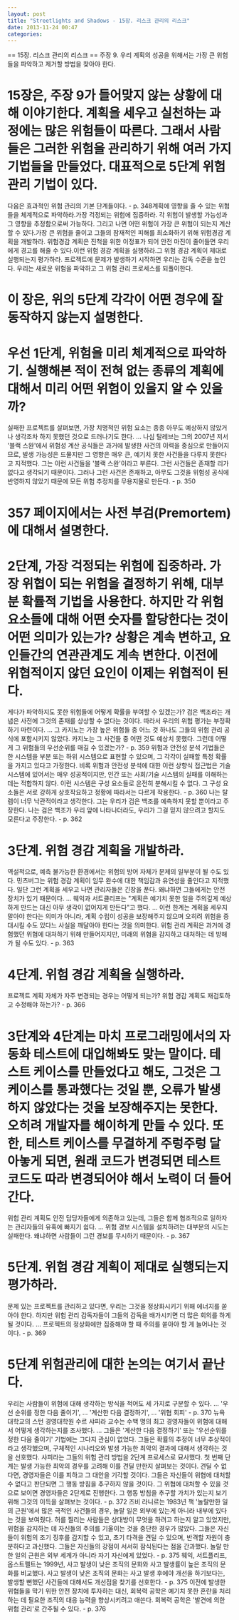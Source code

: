 ```yaml
---
layout: post
title: "Streetlights and Shadows - 15장. 리스크 관리의 리스크"
date: 2013-11-24 00:47
categories: 
---
```


== 15장. 리스크 관리의 리스크 ==
주장 9. 우리 계획의 성공을 위해서는 가장 큰 위험들을 파악하고 제거할 방법을 찾아야 한다.
# 15장은, 주장 9가 들어맞지 않는 상황에 대해 이야기한다. 계획을 세우고 실천하는 과정에는 많은 위험들이 따른다. 그래서 사람들은 그러한 위험을 관리하기 위해 여러 가지 기법들을 만들었다. 대표적으로 5단계 위험 관리 기법이 있다.
다음은 효과적인 위험 관리의 기본 단계들이다. - p. 348계획에 영향을 줄 수 있는 위험들을 체계적으로 파악하라.가장 걱정되는 위험에 집중하라. 각 위험이 발생할 가능성과 그 영향을 추정함으로써 가능하다. 그리고 나면 어떤 위험이 가장 큰 위험이 되는지 계산할 수 있다.가장 큰 위험을 줄이고 그들의 잠재적인 피해를 최소화하기 위해 위험경감 계획을 개발하라. 위험경감 계획은 진척을 위한 이정표가 되어 안전 마진이 줄어들면 우리에게 경고를 해줄 수 있다.이런 위험 경감 계획을 실행하라.그 위험 경감 계획이 제대로 실행되는지 평가하라. 프로젝트에 문제가 발생하기 시작하면 우리는 감독 수준을 높인다. 우리는 새로운 위험을 파악하고 그 위험 관리 프로세스를 되풀이한다.
# 이 장은, 위의 5단계 각각이 어떤 경우에 잘 동작하지 않는지 설명한다.
# 우선 1단계, 위험을 미리 체계적으로 파악하기. 실행해본 적이 전혀 없는 종류의 계획에 대해서 미리 어떤 위험이 있을지 알 수 있을까?
실패한 프로젝트를 살펴보면, 가장 치명적인 위험 요소는 종종 아무도 예상하지 않았거나 생각조차 하지 못했던 것으로 드러나기도 한다. ... 나심 탈레브는 그의 2007년 저서 '블랙 스완'에서 위험성 계산 공식들은 과거에 발생한 사건의 이력을 중심으로 만들어지므로, 발생 가능성은 드물지만 그 영향은 매우 큰, 예기치 못한 사건들을 다루지 못한다고 지적했다. 그는 이런 사건들을 '블랙 스완'이라고 부른다. 그런 사건들은 존재할 리가 없다고 생각되기 때문이다. 그러나 그런 사건은 존재하고, 아무도 그것을 위험성 공식에 반영하지 않았기 때문에 모든 위험 추정치를 무용지물로 만든다. - p. 350
# 357 페이지에서는 사전 부검(Premortem)에 대해서 설명한다.
# 2단계, 가장 걱정되는 위험에 집중하라. 가장 위협이 되는 위험을 결정하기 위해, 대부분 확률적 기법을 사용한다. 하지만 각 위험 요소들에 대해 어떤 숫자를 할당한다는 것이 어떤 의미가 있는가? 상황은 계속 변하고, 요인들간의 연관관계도 계속 변한다. 이전에 위협적이지 않던 요인이 이제는 위협적이 된다. 
게다가 파악하지도 못한 위험들에 어떻게 확률을 부여할 수 있겠는가? 검은 백조라는 개념은 사전에 그것의 존재를 상상할 수 없다는 것이다. 따라서 우리의 위험 평가는 부정확하기 마련이다. ... 그 카지노는 가장 높은 위험들 중 어느 것 하나도 그들의 위험 관리 공식에 포함시키지 않았다. 카지노는 그 사건들 중 어떤 것도 예상치 못했다. 그런데 어떻게 그 위험들의 우선순위를 매길 수 있겠는가? - p. 359
위험과 안전성 분석 기법들은 한 시스템을 부분 또는 하위 시스템으로 표현할 수 있으며, 그 각각이 실패할 특정 확률을 가지고 있다고 가정한다. 비록 위험과 안전성 분석에 대한 이런 상향식 접근법은 기술 시스템에 있어서는 매우 성공적이지만, 인간 또는 사회/기술 시스템의 실패를 이해하는 데는 적합하지 않다. 이런 시스템은 구성 요소들로 온전히 분해시킬 수 없다. 그 구성 요소들은 서로 강하게 상호작요하고 정황에 따라서는 다르게 작용한다. - p. 360
나는 탈렙이 너무 낙관적이라고 생각한다. 그는 우리가 검은 백조를 예측하지 못할 뿐이라고 주장한다. 나는 검은 백조가 우리 앞에 나타나더라도, 우리가 그걸 믿지 않으려고 할지도 모른다고 주장한다. - p. 362
# 3단계. 위험 경감 계획을 개발하라. 
역설적으로, 예측 불가능한 환경에서는 위험의 방어 자체가 문제의 일부분이 될 수도 있다. 민츠버그는 위험 경감 계획이 임무 완수에 대한 책임감과 유연성을 줄인다고 지적했다. 일단 그런 계획을 세우고 나면 관리자들은 긴장을 푼다. 왜냐하면 그들에게는 안전 장치가 있기 때문이다. ... 웨익과 서트클리프는 "계획은 예기치 못한 일을 주의깊게 예상하게 만드는 대신 아무 생각이 없어지게 만든다"고 했다. ... 이런 한계는 계획을 세우지 말아야 한다는 의미가 아니라, 계획 수립이 성공을 보장해주지 않으며 오히려 위험을 증대시킬 수도 있다느 사실을 깨달아야 한다는 것을 의미한다. 위험 관리 계획은 과거에 경험했던 위협에 대처하기 위해 만들어지지만, 미래의 위협을 감지하고 대처하는 데 방해가 될 수도 있다. - p. 363
# 4단계. 위험 경감 계획을 실행하라.
프로젝트 계획 자체가 자주 변경되는 경우는 어떻게 되는가? 위험 경감 계획도 재검토하고 수정해야 하는가? - p. 366
# 3단계와 4단계는 마치 프로그래밍에서의 자동화 테스트에 대입해봐도 맞는 말이다. 테스트 케이스를 만들었다고 해도, 그것은 그 케이스를 통과했다는 것일 뿐, 오류가 발생하지 않았다는 것을 보장해주지는 못한다. 오히려 개발자를 해이하게 만들 수 있다. 또한, 테스트 케이스를 무결하게 주렁주렁 달아놓게 되면, 원래 코드가 변경되면 테스트 코드도 따라 변경되어야 해서 노력이 더 들어간다.
위험 관리 계획도 안전 담당자들에게 의존하고 있는데, 그들은 함께 협조적으로 일하자는 관리자들의 유혹에 빠지기 쉽다. ... 위험 경보 시스템을 설치하려는 대부분의 시도는 실패한다. 왜냐하면 사람들이 그런 경보를 무시하기 때문이다. - p. 367
# 5단계. 위험 경감 계획이 제대로 실행되는지 평가하라.
문제 있는 프로젝트를 관리하고 있다면, 우리는 그것을 정상화시키기 위해 에너지를 쏟아야 한다. 하지만 위험 관리 감독자들이 그들의 감독을 배가시키면 더 많은 회의를 하게 될 것이다. ... 프로젝트의 정상화에만 집중해야 할 때 주의를 쏟아야 할 게 늘어나는 것이다. - p. 369
# 5단계 위험관리에 대한 논의는 여기서 끝난다.
우리는 사람들이 위험에 대해 생각하는 방식을 적어도 세 가지로 구분할 수 있다. ... '우선 순위를 정한 다음 줄이기', ... '계산한 다음 결정하기', ... '위협 회피' - p. 370
뉴욕 대학교의 스턴 경영대학원 수르 샤피라 교수는 수백 명의 최고 경영자들이 위험에 대해서 어떻게 생각하는지를 조사했다. ... 그들은 '계산한 다음 결정하기' 또는 '우선순위를 정한 다음 줄이기' 기법에는 그다지 관심이 없었다. 그들은 확률의 추정이 너무 추상적이라고 생각했으며, 구체적인 시나리오와 발생 가능한 최악의 결과에 대해서 생각하는 것을 선호했다. 샤피라는 그들의 위험 관리 방법을 2단계 프로세스로 묘사했다. 첫 번째 단계는 발생 가능한 최악의 경우를 고려해 이를 견딜 만한지 살펴보는 것이다. 견딜 수 없다면, 경영자들은 이를 피하고 그 대안을 기각할 것이다. 그들은 자신들이 위협에 대처할 수 없다고 판단되면 그 행동 방침을 추구하지 않을 것이다. 그 위협에 대처할 수 있을 것으로 보이면 경영자들은 2단계로 진행한다. 그 행동 방침을 추구할 가치가 있는지 보기 위해 그것의 이득을 살펴보는 것이다. - p. 372
즈비 라니르는 1983년 책 '놀랄만한 일의 근원'에서 많은 극적인 사건들의 경우, 놀랄 일은 외부에 있는게 아니라 내부에 있다는 것을 보여줬다. 허를 찔리는 사람들은 상대방이 무엇을 하려고 하는지 알고 있었지만, 위험을 감지하는 데 자신들의 주의를 기울이는 것을 중단한 경우가 많았다. 그들은 자신들이 위험의 조기 징후를 감지할 수 있고, 초기 타격을 견딜 수 있으며, 반격할 자원이 충분하다고 과신했다. 그들은 자신들의 강점이 서서히 잠식된다는 점을 간과했다. 놀랄 만한 일의 근원은 외부 세계가 아니라 자기 자신에게 있었다. - p. 375
웨익, 서트플리프, 옵스트펠트는 1999년, 사고 발생이 낮은 조직의 문화와 사고 발생률이 높은 조직의 문화를 비교했다. 사고 발생이 낮은 조직의 문화는 사고 발생 후에야 개선을 하기보다는, 발생할 뻔했던 사건들에 대해서도 개선점을 찾기를 선호한다. - p. 375
이전에 발생한 위협들을 막기 위한 안전 장치에 투자하는 대신, 회복력 공학은 예기치 못한 혼란을 처리하는 데 필요한 조직의 대응 능력을 향상시키려고 애쓴다. 회복력 공학은 '발견에 의한 위험 관리'로 간주될 수 있다. - p. 376

       
